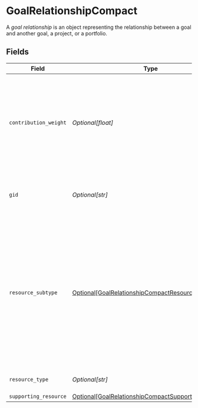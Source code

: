 # GoalRelationshipCompact

A *goal relationship* is an object representing the relationship between a goal and another goal, a project, or a portfolio.


## Fields

| Field                                                                                                                                                                                     | Type                                                                                                                                                                                      | Required                                                                                                                                                                                  | Description                                                                                                                                                                               | Example                                                                                                                                                                                   |
| ----------------------------------------------------------------------------------------------------------------------------------------------------------------------------------------- | ----------------------------------------------------------------------------------------------------------------------------------------------------------------------------------------- | ----------------------------------------------------------------------------------------------------------------------------------------------------------------------------------------- | ----------------------------------------------------------------------------------------------------------------------------------------------------------------------------------------- | ----------------------------------------------------------------------------------------------------------------------------------------------------------------------------------------- |
| `contribution_weight`                                                                                                                                                                     | *Optional[float]*                                                                                                                                                                         | :heavy_minus_sign:                                                                                                                                                                        | The weight that the supporting resource's progress contributes to the supported goal's progress. This can only be 0 or 1.                                                                 | 1                                                                                                                                                                                         |
| `gid`                                                                                                                                                                                     | *Optional[str]*                                                                                                                                                                           | :heavy_minus_sign:                                                                                                                                                                        | Globally unique identifier of the resource, as a string.                                                                                                                                  | 12345                                                                                                                                                                                     |
| `resource_subtype`                                                                                                                                                                        | [Optional[GoalRelationshipCompactResourceSubtype]](../../models/shared/goalrelationshipcompactresourcesubtype.md)                                                                         | :heavy_minus_sign:                                                                                                                                                                        | The subtype of this resource. Different subtypes retain many of the same fields and behavior, but may render differently in Asana or represent resources with different semantic meaning. | subgoal                                                                                                                                                                                   |
| `resource_type`                                                                                                                                                                           | *Optional[str]*                                                                                                                                                                           | :heavy_minus_sign:                                                                                                                                                                        | The base type of this resource.                                                                                                                                                           | task                                                                                                                                                                                      |
| `supporting_resource`                                                                                                                                                                     | [Optional[GoalRelationshipCompactSupportingResource]](../../models/shared/goalrelationshipcompactsupportingresource.md)                                                                   | :heavy_minus_sign:                                                                                                                                                                        | N/A                                                                                                                                                                                       |                                                                                                                                                                                           |